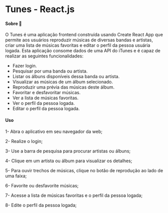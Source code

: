 # Tunes - React.js

#### Sobre 📄

O Tunes é uma aplicação frontend construída usando Create React App que permite aos usuários reproduzir músicas de diversas bandas e artistas, criar uma lista de músicas favoritas e editar o perfil da pessoa usuária logada. Esta aplicação consome dados de uma API do iTunes e é capaz de realizar as seguintes funcionalidades:

- Fazer login.
- Pesquisar por uma banda ou artista.
- Listar os álbuns disponíveis dessa banda ou artista.
- Visualizar as músicas de um álbum selecionado.
- Reproduzir uma prévia das músicas deste álbum.
- Favoritar e desfavoritar músicas.
- Ver a lista de músicas favoritas.
- Ver o perfil da pessoa logada.
- Editar o perfil da pessoa logada.

#### Uso
1- Abra o aplicativo em seu navegador da web;

2- Realize o login;

3- Use a barra de pesquisa para procurar artistas ou álbuns;

4- Clique em um artista ou álbum para visualizar os detalhes;

5- Para ouvir trechos de músicas, clique no botão de reprodução ao lado de uma faixa;

6- Favorite ou desfavorite músicas;

7- Acesse a lista de músicas favoritas e o perfil da pessoa logada;

8- Edite o perfil da pessoa logada;


